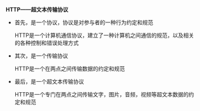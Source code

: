 **HTTP——超文本传输协议**

* 首先，是一个协议，协议是对参与者的一种行为约定和规范
  
  HTTP是一个计算机通信协议，建立了一种计算机之间通信的规范，以及相关的各种控制和错误处理方式

* 其次，是一个传输协议
  
  HTTP是一个在两点之间传输数据的约定和规范

* 最后，是一个超文本传输协议
  
  HTTP是一个专门在两点之间传输文字，图片，音频，视频等超文本数据的约定和规范